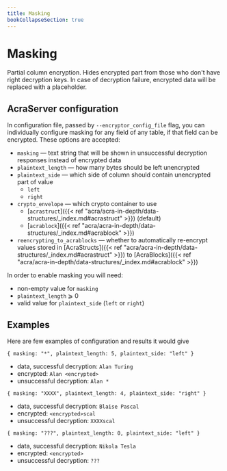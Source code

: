 ```yaml
---
title: Masking
bookCollapseSection: true
---
```


# Masking

Partial column encryption.
Hides encrypted part from those who don't have right decryption keys.
In case of decryption failure, encrypted data will be replaced with a placeholder.

## AcraServer configuration

In configuration file, passed by `--encryptor_config_file` flag, you can individually configure
masking for any field of any table, if that field can be encrypted.
These options are accepted:

<!-- Config struct lives in encryptor/config/encryptionSettings.go -->
* `masking` — text string that will be shown in unsuccessful decryption responses instead of encrypted data
* `plaintext_length` — how many bytes should be left unencrypted
* `plaintext_side` — which side of column should contain unencrypted part of value
  * `left`
  * `right`
* `crypto_envelope` — which crypto container to use
  * [`acrastruct`]({{< ref "acra/acra-in-depth/data-structures/_index.md#acrastruct" >}}) (default)
  * [`acrablock`]({{< ref "acra/acra-in-depth/data-structures/_index.md#acrablock" >}})
* `reencrypting_to_acrablocks` — whether to automatically re-encrypt values stored
  in [AcraStructs]({{< ref "acra/acra-in-depth/data-structures/_index.md#acrastruct" >}})
  to [AcraBlocks]({{< ref "acra/acra-in-depth/data-structures/_index.md#acrablock" >}})
<!-- TODO add link to page where colemn encryption settings are described in general, with client_id, zone_id etc -->

<!-- Config validation func lives in masking/common/patterns.go -->
In order to enable masking you will need:
* non-empty value for `masking`
* `plaintext_length` ⩾ 0
* valid value for `plaintext_side` (`left` or `right`)

## Examples

Here are few examples of configuration and results it would give

`{ masking: "*", plaintext_length: 5, plaintext_side: "left" }`
* data, successful decryption: `Alan Turing`
* encrypted: `Alan <encrypted>`
* unsuccessful decryption: `Alan *`

`{ masking: "XXXX", plaintext_length: 4, plaintext_side: "right" }`
* data, successful decryption: `Blaise Pascal`
* encrypted: `<encrypted>scal`
* unsuccessful decryption: `XXXXscal`

`{ masking: "???", plaintext_length: 0, plaintext_side: "left" }`
* data, successful decryption: `Nikola Tesla`
* encrypted: `<encrypted>`
* unsuccessful decryption: `???`

<!-- More examples of configuration can be found among test configs, <acra>/tests/*masking*.yml -->
